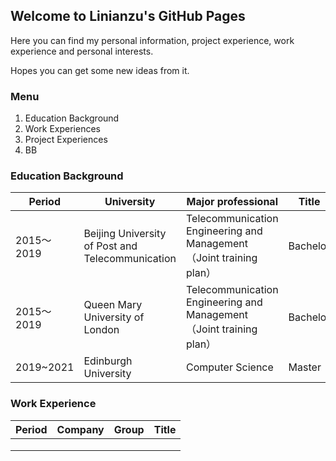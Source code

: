 ## Welcome to Linianzu's GitHub Pages

Here you can find my personal information, project experience, work experience and personal interests.

Hopes you can get some new ideas from it.

<!--这些是注释文本，不会显示
You can use the [editor on GitHub](https://github.com/linianzu0715/linianzu0715.github.io/edit/main/README.md) to maintain and preview the content for your website in Markdown files.

Whenever you commit to this repository, GitHub Pages will run [Jekyll](https://jekyllrb.com/) to rebuild the pages in your site, from the content in your Markdown files.
-->

### Menu

1. Education Background
2. Work Experiences
3. Project Experiences
4. BB



### Education Background

| Period     | University                                       | Major professional                                           | Title    |
| ---------- | ------------------------------------------------ | ------------------------------------------------------------ | -------- |
| 2015～2019 | Beijing University of Post and Telecommunication | Telecommunication  Engineering and Management（Joint training plan） | Bachelor |
| 2015～2019 | Queen Mary University of London                  | Telecommunication  Engineering and Management（Joint training plan） | Bachelor |
| 2019~2021  | Edinburgh University                             | Computer Science                                             | Master   |



### Work Experience

| Period | Company | Group | Title |
| ------ | ------- | ----- | ----- |
|        |         |       |       |
|        |         |       |       |
|        |         |       |       |





<!--这些是注释文本，不会显示

Markdown is a lightweight and easy-to-use syntax for styling your writing. It includes conventions for

```markdown
Syntax highlighted code block

# Header 1
## Header 2
### Header 3

- Bulleted
- List

1. Numbered
2. List

**Bold** and _Italic_ and `Code` text

[Link](url) and ![Image](src)
```

For more details see [GitHub Flavored Markdown](https://guides.github.com/features/mastering-markdown/).



### Jekyll Themes

Your Pages site will use the layout and styles from the Jekyll theme you have selected in your [repository settings](https://github.com/linianzu0715/linianzu0715.github.io/settings/pages). The name of this theme is saved in the Jekyll `_config.yml` configuration file.

### Support or Contact

Having trouble with Pages? Check out our [documentation](https://docs.github.com/categories/github-pages-basics/) or [contact support](https://support.github.com/contact) and we’ll help you sort it out.



-->